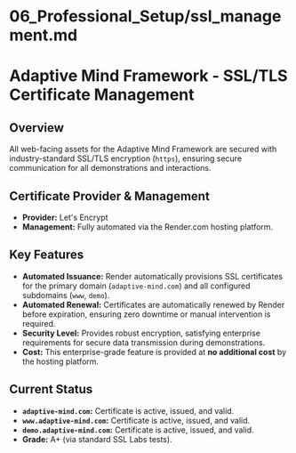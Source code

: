 # 06_Professional_Setup/ssl_management.md
# Adaptive Mind Framework - SSL/TLS Certificate Management

## Overview

All web-facing assets for the Adaptive Mind Framework are secured with industry-standard SSL/TLS encryption (`https`), ensuring secure communication for all demonstrations and interactions.

## Certificate Provider & Management

- **Provider:** Let's Encrypt
- **Management:** Fully automated via the Render.com hosting platform.

## Key Features

- **Automated Issuance:** Render automatically provisions SSL certificates for the primary domain (`adaptive-mind.com`) and all configured subdomains (`www`, `demo`).
- **Automated Renewal:** Certificates are automatically renewed by Render before expiration, ensuring zero downtime or manual intervention is required.
- **Security Level:** Provides robust encryption, satisfying enterprise requirements for secure data transmission during demonstrations.
- **Cost:** This enterprise-grade feature is provided at **no additional cost** by the hosting platform.

## Current Status

- **`adaptive-mind.com`:** Certificate is active, issued, and valid.
- **`www.adaptive-mind.com`:** Certificate is active, issued, and valid.
- **`demo.adaptive-mind.com`:** Certificate is active, issued, and valid.
- **Grade:** A+ (via standard SSL Labs tests).